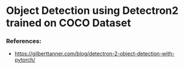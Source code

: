 # Object Detection using Detectron2 trained on COCO Dataset

### References:
- https://gilberttanner.com/blog/detectron-2-object-detection-with-pytorch/    
